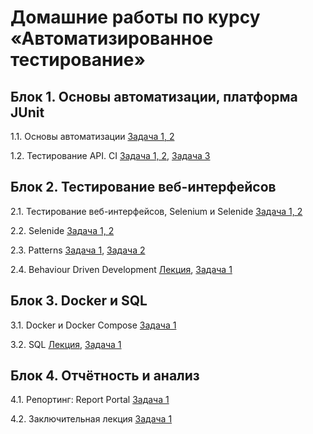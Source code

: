 # Домашние работы по курсу «Автоматизированное тестирование»

## Блок 1. Основы автоматизации, платформа JUnit

1.1. Основы автоматизации
   [Задача 1, 2](https://github.com/Ekaterina-Isabel/CashbackHacker)
   
1.2. Тестирование API. CI
   [Задача 1, 2](https://github.com/Ekaterina-Isabel/2._AppVeyor), 
   [Задача 3](https://github.com/Ekaterina-Isabel/2._PostmanEcho/tree/master)
   
## Блок 2. Тестирование веб-интерфейсов
   
2.1. Тестирование веб-интерфейсов, Selenium и Selenide
   [Задача 1, 2](https://github.com/Ekaterina-Isabel/3._Card_order)
   
2.2. Selenide
   [Задача 1, 2](https://github.com/Ekaterina-Isabel/4._Card_delivery_order)
   
2.3. Patterns
   [Задача 1](https://github.com/Ekaterina-Isabel/5._Patterns), 
   [Задача 2]()
   
2.4. Behaviour Driven Development
   [Лекция](https://github.com/Ekaterina-Isabel/BDD_lesson), 
   [Задача 1](https://github.com/Ekaterina-Isabel/7._Page_Objects)
   
## Блок 3. Docker и SQL

3.1. Docker и Docker Compose
   [Задача 1](https://github.com/Ekaterina-Isabel/8_PostgreSQL)
   
3.2. SQL
   [Лекция](https://github.com/Ekaterina-Isabel/9._SQL_lesson), 
   [Задача 1](https://github.com/Ekaterina-Isabel/9._Deadline_coming_soon)
   
## Блок 4. Отчётность и анализ

4.1. Репортинг: Report Portal
   [Задача 1](https://github.com/Ekaterina-Isabel/5._Patterns)
   
4.2. Заключительная лекция
   [Задача 1](https://github.com/Ekaterina-Isabel/10._Final_homework)

